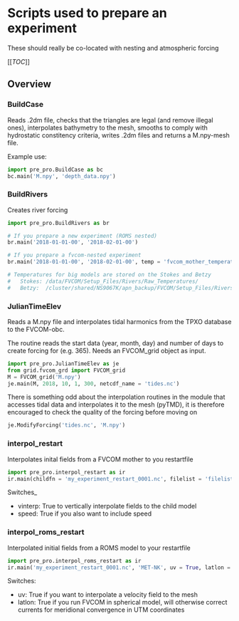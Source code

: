 # Scripts used to prepare an experiment
These should really be co-located with nesting and atmospheric forcing

[[_TOC_]]

## Overview
### BuildCase
Reads .2dm file, checks that the triangles are legal (and remove illegal ones), interpolates bathymetry to the mesh, smooths to comply with hydrostatic constitency criteria, writes .2dm files and returns a M.npy-mesh file.

Example use:
```python
import pre_pro.BuildCase as bc
bc.main('M.npy', 'depth_data.npy')
```

### BuildRivers
Creates river forcing
```python
import pre_pro.BuildRivers as br

# If you prepare a new experiment (ROMS nested)
br.main('2018-01-01-00', '2018-02-01-00')

# If you prepare a fvcom-nested experiment
br.main('2018-01-01-00', '2018-02-01-00', temp = 'fvcom_mother_temperatures.npy')

# Temperatures for big models are stored on the Stokes and Betzy
#   Stokes: /data/FVCOM/Setup_Files/Rivers/Raw_Temperatures/
#   Betzy:  /cluster/shared/NS9067K/apn_backup/FVCOM/Setup_Files/Rivers/Raw_Temperatures/
```

### JulianTimeElev
Reads a M.npy file and interpolates tidal harmonics from the TPXO database to the FVCOM-obc. 

The routine reads the start data (year, month, day) and number of days to create forcing for (e.g. 365). Needs an FVCOM_grid object as input.
```python
import pre_pro.JulianTimeElev as je 
from grid.fvcom_grd import FVCOM_grid
M = FVCOM_grid('M.npy')
je.main(M, 2018, 10, 1, 300, netcdf_name = 'tides.nc')
```

There is something odd about the interpolation routines in the module that accesses tidal data and interpolates it to the mesh (pyTMD), it is therefore encouraged to check the quality of the forcing before moving on

```python
je.ModifyForcing('tides.nc', 'M.npy')
```

### interpol_restart
Interpolates inital fields from a FVCOM mother to you restartfile
```python
import pre_pro.interpol_restart as ir 
ir.main(childfn = 'my_experiment_restart_0001.nc', filelist = 'filelist.txt', vinterp = True, speed = True)
```
Switches_
- vinterp: True to vertically interpolate fields to the child model
- speed:   True if you also want to include speed


### interpol_roms_restart
Interpolated initial fields from a ROMS model to your restartfile
```python
import pre_pro.interpol_roms_restart as ir 
ir.main('my_experiment_restart_0001.nc', 'MET-NK', uv = True, latlon = True)
```
Switches:
- uv: True if you want to interpolate a velocity field to the mesh
- latlon: True if you run FVCOM in spherical model, will otherwise correct currents for meridional convergence in UTM coordinates

